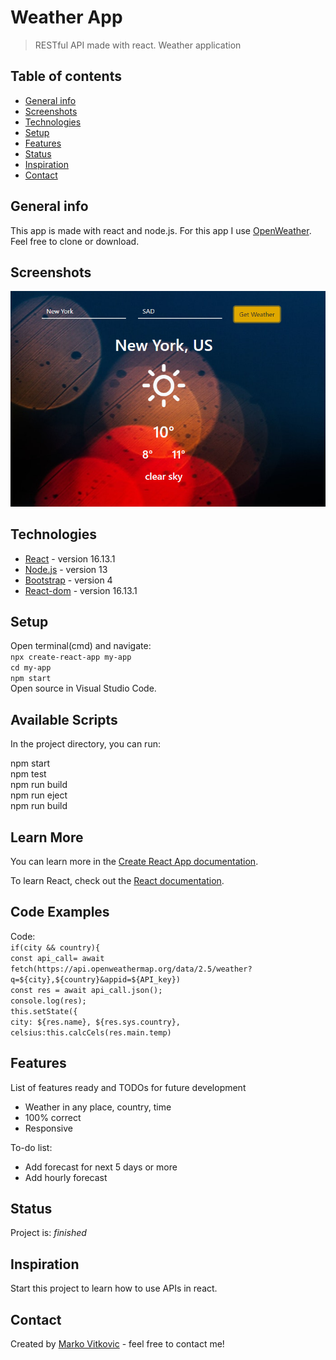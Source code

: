# Weather App
> RESTful API made with react. Weather application

## Table of contents
* [General info](#general-info)
* [Screenshots](#screenshots)
* [Technologies](#technologies)
* [Setup](#setup)
* [Features](#features)
* [Status](#status)
* [Inspiration](#inspiration)
* [Contact](#contact)

## General info
This app is made with react and node.js. For this app I use [OpenWeather](https://openweathermap.org/api).</br>
Feel free to clone or download.

## Screenshots
![](https://github.com/MarkoVitkovic/RESTful_APIs_react-weather-app/blob/master/web.png)

## Technologies
* [React](https://reactjs.org/docs/getting-started.html) - version 16.13.1
* [Node.js](https://nodejs.org/en/docs/) - version 13
* [Bootstrap](https://getbootstrap.com/docs/4.4/getting-started/introduction/) - version 4
* [React-dom](https://github.com/facebook/react) - version 16.13.1

## Setup
Open terminal(cmd) and navigate:</br>
`npx create-react-app my-app`</br>
`cd my-app`</br>
`npm start`</br>
Open source in Visual Studio Code.

## Available Scripts

In the project directory, you can run:

npm start</br>
npm test</br>
npm run build</br>
npm run eject</br>
npm run build

## Learn More

You can learn more in the [Create React App documentation](https://facebook.github.io/create-react-app/docs/getting-started).

To learn React, check out the [React documentation](https://reactjs.org/).

## Code Examples
Code:</br>
`if(city && country){`</br>
      `const api_call= await fetch(https://api.openweathermap.org/data/2.5/weather?q=${city},${country}&appid=${API_key})`</br>
      `const res = await api_call.json();`</br>
      `console.log(res);`</br>
      `this.setState({`</br>
        `city: ${res.name}, ${res.sys.country},`</br>
        `celsius:this.calcCels(res.main.temp)`</br>

## Features
List of features ready and TODOs for future development
* Weather in any place, country, time
* 100% correct
* Responsive

To-do list:
* Add forecast for next 5 days or more
* Add hourly forecast

## Status
Project is: _finished_

## Inspiration
Start this project to learn how to use APIs in react. 

## Contact
Created by [Marko Vitkovic](https://github.com/MarkoVitkovic) - feel free to contact me!


